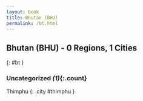 ```yaml
---
layout: book
title: Bhutan (BHU)
permalink: /bt.html
---
```


## Bhutan (BHU) - 0 Regions, 1 Cities
{: #bt }





### Uncategorized _(1)_{:.count}


Thimphu  {: .city #thimphu } <br>


 
